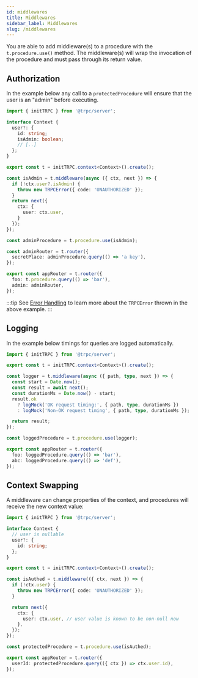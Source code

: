 ```yaml
---
id: middlewares
title: Middlewares
sidebar_label: Middlewares
slug: /middlewares
---
```


You are able to add middleware(s) to a procedure with the `t.procedure.use()` method. The middleware(s) will wrap the invocation of the procedure and must pass through its return value.

## Authorization

In the example below any call to a `protectedProcedure` will ensure that the user is an "admin" before executing.

```ts
import { initTRPC } from '@trpc/server';

interface Context {
  user?: {
    id: string;
    isAdmin: boolean;
    // [..]
  };
}

export const t = initTRPC.context<Context>().create();

const isAdmin = t.middleware(async ({ ctx, next }) => {
  if (!ctx.user?.isAdmin) {
    throw new TRPCError({ code: 'UNAUTHORIZED' });
  }
  return next({
    ctx: {
      user: ctx.user,
    }
  });
});

const adminProcedure = t.procedure.use(isAdmin);

const adminRouter = t.router({
  secretPlace: adminProcedure.query(() => 'a key'),
});

export const appRouter = t.router({
  foo: t.procedure.query(() => 'bar'),
  admin: adminRouter,
});
```

:::tip
See [Error Handling](error-handling.md) to learn more about the `TRPCError` thrown in the above example.
:::

## Logging

In the example below timings for queries are logged automatically.

```ts
import { initTRPC } from '@trpc/server';

export const t = initTRPC.context<Context>().create();

const logger = t.middleware(async ({ path, type, next }) => {
  const start = Date.now();
  const result = await next();
  const durationMs = Date.now() - start;
  result.ok
    ? logMock('OK request timing:', { path, type, durationMs })
    : logMock('Non-OK request timing', { path, type, durationMs });

  return result;
});

const loggedProcedure = t.procedure.use(logger);

export const appRouter = t.router({
  foo: loggedProcedure.query(() => 'bar'),
  abc: loggedProcedure.query(() => 'def'),
});
```

## Context Swapping

A middleware can change properties of the context, and procedures will receive the new context value:

```ts
import { initTRPC } from '@trpc/server';

interface Context {
  // user is nullable
  user?: {
    id: string;
  };
}

export const t = initTRPC.context<Context>().create();

const isAuthed = t.middleware(({ ctx, next }) => {
  if (!ctx.user) {
    throw new TRPCError({ code: 'UNAUTHORIZED' });
  }

  return next({
    ctx: {
      user: ctx.user, // user value is known to be non-null now
    },
  });
});

const protectedProcedure = t.procedure.use(isAuthed);

export const appRouter = t.router({
  userId: protectedProcedure.query(({ ctx }) => ctx.user.id),
});
```



<!-- Commented out this section as I don't think it's needed anymore now that we can have multiple input parsers -->
<!--


## Raw input

A middleware can access the raw input that will be passed to a procedure. This can be used for authentication / other preprocessing in the middleware that requires access to the procedure input, and can be especially useful when used in conjunction with Context Swapping.

:::caution
The `rawInput` passed to a middleware has not yet been validated by a procedure's `input` schema / validator, so be careful when using it! Because of this, `rawInput` has type `unknown`. For more info see [#1059](https://github.com/trpc/trpc/pull/1059#issuecomment-932985023).
:::

```ts
import { initTRPC } from '@trpc/server';

export const t = initTRPC.create();

const inputSchema = z.object({ userId: z.string() });

const isUserIdChecked = t.middleware(async ({ next, rawInput, ctx }) => {
  const result = inputSchema.safeParse(rawInput);
  if (!result.success) {
    throw new TRPCError({ code: 'BAD_REQUEST' });
  }
  const { userId } = result.data;
  // Check user id auth
  return next({
    ctx: { 
      userId,
    },
  });
});

export const userProtectedProcedure = t.procedure.use(isUserIdChecked);

export const appRouter = t.router({
  userId: userProtectedProcedure
    .input(inputSchema)
    .query(({ ctx }) => ctx.userId),
});
```

-->